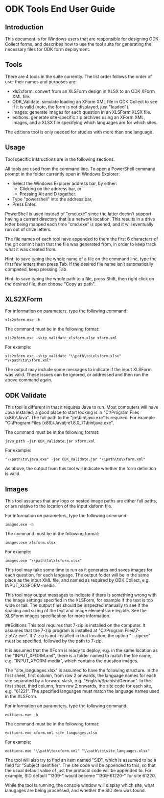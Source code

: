 # ODK Tools End User Guide


## Introduction
This document is for Windows users that are responsible for designing ODK 
Collect forms, and describes how to use the tool suite for generating the 
necessary files for ODK form deployment.


## Tools
There are 4 tools in the suite currently. The list order follows the order of 
use; their names and purposes are:

- xls2xform: convert from an XLSForm design in XLSX to an ODK XForm XML file.
- ODK_Validate: simulate loading an XForm XML file in ODK Collect to see if 
  it is valid (note, the form is not displayed, just "loaded").
- images: generate images for each question in an XLSForm XLSX file.
- editions: generate site-specific zip archives using an XForm XML, images, 
  and a XLSX file specifying which languages are for which sites.

The editions tool is only needed for studies with more than one language.


## Usage
Tool specific instructions are in the following sections.

All tools are used from the command line. To open a PowerShell command prompt
in the folder currently open in Windows Explorer:

- Select the Windows Explorer address bar, by either:
  + Clicking on the address bar, or
  + Pressing Alt and D together.
- Type "powershell" into the address bar,
- Press Enter.

PowerShell is used instead of "cmd.exe" since the latter doesn't support having
a current directory that is a network location. This results in a drive letter
being mapped each time "cmd.exe" is opened, and it will eventually run out of
drive letters.

The file names of each tool have appended to them the first 6 characters of the 
git commit hash that the file was generated from, in order to keep track what 
it was created from.

Hint: to save typing the whole name of a file on the command line, type the 
first few letters then press Tab. If the desired file name isn’t automatically 
completed, keep pressing Tab.

Hint: to save typing the whole path to a file, press Shift, then right click on 
the desired file, then choose "Copy as path". 


## XLS2XForm
For information on parameters, type the following command:

```xls2xform.exe -h```

The command must be in the following format:

```xls2xform.exe –skip_validate xlsform.xlsx xform.xml```

For example:

```xls2xform.exe –skip_validate "\\path\to\xlsform.xlsx" "\\path\to\xform.xml"```

The output may include some messages to indicate if the input XLSForm was valid.
These issues can be ignored, or addressed and then run the above command again.


## ODK Validate
This tool is different in that it requires Java to run. Most computers will
have Java installed; a good place to start looking is in "C:\\Program Files
(x86)\\Java". The full path to the "jre\\bin\\java.exe" is required. For
example "C:\\Program Files (x86)\\Java\\jre1.8.0_71\\bin\\java.exe".

The command must be in the following format:

```java_path -jar ODK_Validate.jar xform.xml```

For example:

```"\\path\to\java.exe" -jar ODK_Validate.jar "\\path\to\xform.xml"```

As above, the output from this tool will indicate whether the form definition
is valid.


## Images
This tool assumes that any logo or nested image paths are either full paths, or
are relative to the location of the input xlsform file.

For information on parameters, type the following command:

```images.exe -h```

The command must be in the following format:

```images.exe xlsform.xlsx```

For example:

```images.exe "\\path\to\xlsform.xlsx"```

This tool may take some time to run as it generates and saves images for each
question, for each language. The output folder will be in the same place as the
input XML file, and named as required by ODK Collect, e.g. INPUT_XLSFORM-media.

This tool may output messages to indicate if there is something wrong with the
image settings specified in the XLSForm, for example if the text is too wide or
tall. The output files should be inspected manually to see if the spacing and
sizing of the text and image elements are legible. See the XLSForm images
specification for more information.


##Editions
This tool requires that 7-zip is installed on the computer. It assumes that the
7-zip program is installed at "C:\\Program Files\\7-zip\\7z.exe". If 7-zip is
not installed in that location, the option "--zipexe" must be specified,
followed by the path to 7-zip.

It is assumed that the XForm is ready to deploy, e.g. in the same location as
the "INPUT_XFORM.xml", there is a folder named to match the file name,
e.g. "INPUT_XFORM-media", which contains the question images.

The "site_languages.xlsx" is assumed to have the following structure. In the
first sheet, first column, from row 2 onwards, the language names for each
site separated by a forward slash, e.g. "English/Spanish/German". In the first
sheet, third column, from row 2 onwards, the site code for each site, e.g.
"61221". The specified languages must match the language names used in the
XLSForm.

For information on parameters, type the following command:

```editions.exe -h```

The command must be in the following format:

```editions.exe xform.xml site_languages.xlsx```

For example:

```editions.exe "\\path\to\xform.xml" "\\path\to\site_languages.xlsx"```

The tool will also try to find an item named "SID", which is assumed to be a
field for "Subject Identifier". The site code will be appended to this, so that
the usual default value of just the protocol code will be appended to. For
example, SID default "1309-" would become "1309-61220-" for site 61220.

While the tool is running, the console window will display which site, what
lanugages are being processed, and whether the SID item was found.
